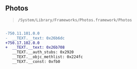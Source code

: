 ## Photos

> `/System/Library/Frameworks/Photos.framework/Photos`

```diff

-750.11.101.0.0
-  __TEXT.__text: 0x26b6dc
+750.17.102.0.0
+  __TEXT.__text: 0x26b708
   __TEXT.__auth_stubs: 0x2920
   __TEXT.__objc_methlist: 0x224fc
   __TEXT.__const: 0xfb0

```
